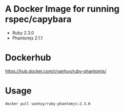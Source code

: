 # A Docker Image for running rspec/capybara

* Ruby 2.3.0
* Phantomjs 2.1.1

# Dockerhub

https://hub.docker.com/r/vanhuy/ruby-phantomjs/

# Usage

```bash
docker pull vanhuy/ruby-phantomjs:2.3.0
```
